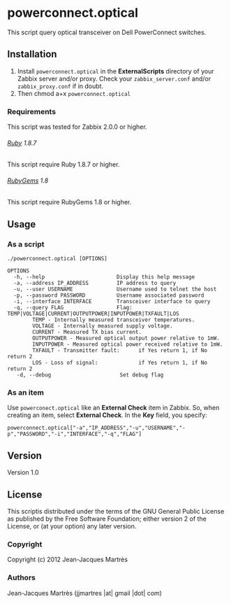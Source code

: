 powerconnect.optical
====================

This script query optical transceiver on Dell PowerConnect switches.

Installation
------------

1. Install `powerconnect.optical` in the **ExternalScripts** directory of your Zabbix server and/or proxy. Check your `zabbix_server.conf` and/or `zabbix_proxy.conf` if in doubt.
2. Then chmod a+x `powerconnect.optical`

### Requirements

This script was tested for Zabbix 2.0.0 or higher.

###### [Ruby](http://www.ruby-lang.org/en/downloads/) 1.8.7

This script require Ruby 1.8.7 or higher.

###### [RubyGems](http://rubygems.org) 1.8

This script require RubyGems 1.8 or higher.

Usage
-----

### As a script
    ./powerconnect.optical [OPTIONS]

    OPTIONS
      -h, --help                       Display this help message
      -a, --address IP_ADDRESS         IP address to query
      -u, --user USERNAME              Username used to telnet the host
      -p, --password PASSWORD          Username associated password
      -i, --interface INTERFACE        Transceiver interface to query
      -q, --query FLAG                 Flag: TEMP|VOLTAGE|CURRENT|OUTPUTPOWER|INPUTPOWER|TXFAULT|LOS
            TEMP - Internally measured transceiver temperatures.
            VOLTAGE - Internally measured supply voltage.
            CURRENT - Measured TX bias current.
            OUTPUTPOWER - Measured optical output power relative to 1mW.
            INPUTPOWER - Measured optical power received relative to 1mW.
            TXFAULT - Transmitter fault:      if Yes return 1, if No return 2
            LOS - Loss of signal:             if Yes return 1, if No return 2
       -d, --debug                      Set debug flag

### As an item
Use `powerconect.optical` like an **External Check** item in Zabbix.  So, when creating an item, select **External Check**.  In the **Key** field, you specify:

    powerconnect.optical["-a","IP_ADDRESS","-u","USERNAME","-p","PASSWORD","-i","INTERFACE","-q","FLAG"]

Version
-------

Version 1.0

License
-------

This scriptis distributed under the terms of the GNU General Public License as published by the Free Software Foundation; either version 2 of the License, or (at your option) any later version.

### Copyright

  Copyright (c) 2012 Jean-Jacques Martrès

### Authors
  
  Jean-Jacques Martrès
  (jjmartres |at| gmail |dot| com)
